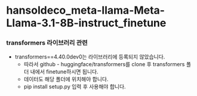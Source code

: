 # hansoldeco_meta-llama-Meta-Llama-3.1-8B-instruct_finetune

### transformers 라이브러리 관련 

+ transformers==4.40.0dev0는 라이브러리에 등록되지 않았습니다.
  + 따라서 github - huggingface/transformers를 clone 후 transformers 폴더 내에서 finetune하시면 됩니다.
  + 데이터도 해당 폴더에 위치해야 합니다.
  + pip install setup.py 입력 후 사용해야 합니다.